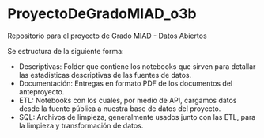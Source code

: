 # ProyectoDeGradoMIAD_o3b
Repositorio para el proyecto de Grado MIAD - Datos Abiertos

Se estructura de la siguiente forma:

- Descriptivas: Folder que contiene los notebooks que sirven para detallar las estadisticas descriptivas de las fuentes de datos.
- Documentación: Entregas en formato PDF de los documentos del anteproyecto.
- ETL: Notebooks con los cuales, por medio de API, cargamos datos desde la fuente pública a nuestra base de datos del proyecto.
- SQL: Archivos de limpieza, generalmente usados junto con las ETL, para la limpieza y transformación de datos.